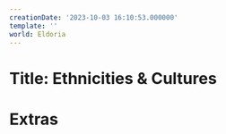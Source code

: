 ```yaml
---
creationDate: '2023-10-03 16:10:53.000000'
template: ''
world: Eldoria
---
```

# Title: Ethnicities & Cultures



# Extras


